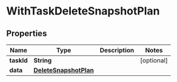 

# WithTaskDeleteSnapshotPlan


## Properties

Name | Type | Description | Notes
------------ | ------------- | ------------- | -------------
**taskId** | **String** |  |  [optional]
**data** | [**DeleteSnapshotPlan**](DeleteSnapshotPlan.md) |  | 



